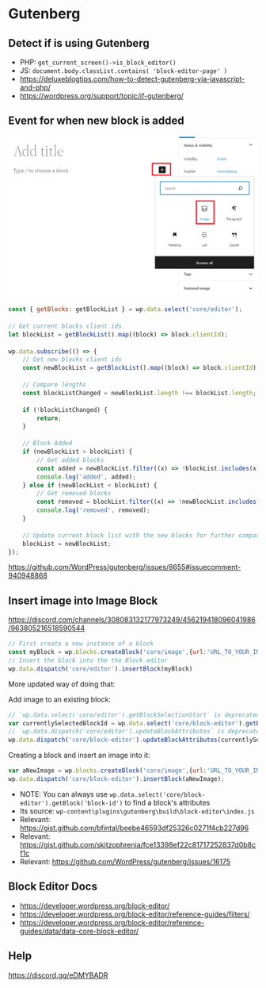 # Gutenberg

## Detect if is using Gutenberg

- PHP: `get_current_screen()->is_block_editor()`
- JS: `document.body.classList.contains( 'block-editor-page' )`
- https://deluxeblogtips.com/how-to-detect-gutenberg-via-javascript-and-php/
- https://wordpress.org/support/topic/if-gutenberg/

## Event for when new block is added

![](/Illustrations/Gutenberg_add_block.PNG)

```js
const { getBlocks: getBlockList } = wp.data.select('core/editor');

// Get current blocks client ids
let blockList = getBlockList().map((block) => block.clientId);

wp.data.subscribe(() => {
	// Get new blocks client ids
	const newBlockList = getBlockList().map((block) => block.clientId);

	// Compare lengths
	const blockListChanged = newBlockList.length !== blockList.length;

	if (!blockListChanged) {
		return;
	}

	// Block Added
	if (newBlockList > blockList) {
		// Get added blocks
		const added = newBlockList.filter((x) => !blockList.includes(x));
		console.log('added', added);
	} else if (newBlockList < blockList) {
		// Get removed blocks
		const removed = blockList.filter((x) => !newBlockList.includes(x));
		console.log('removed', removed);
	}

	// Update current block list with the new blocks for further comparison
	blockList = newBlockList;
});
```

https://github.com/WordPress/gutenberg/issues/8655#issuecomment-940948868

## Insert image into Image Block

https://discord.com/channels/308083132177973249/456219418096041986/963805216518590544

```js
// First create a new instance of a block
const myBlock = wp.blocks.createBlock('core/image',{url:'URL_TO_YOUR_IMAGE'});
// Insert the block into the the Block editor
wp.data.dispatch('core/editor').insertBlock(myBlock)
```

More updated way of doing that:

Add image to an existing block:
```js
// `wp.data.select('core/editor').getBlockSelectionStart` is deprecated since version 5.3
var currentlySelectedBlockId = wp.data.select('core/block-editor').getBlockSelectionStart();
// `wp.data.dispatch('core/editor').updateBlockAttributes` is deprecated since version 5.3
wp.data.dispatch('core/block-editor').updateBlockAttributes(currentlySelectedBlockId, {url:'URL_TO_YOUR_IMAGE'});
```

Creating a block and insert an image into it:
```js
var aNewImage = wp.blocks.createBlock('core/image',{url:'URL_TO_YOUR_IMAGE'});
wp.data.dispatch('core/block-editor').insertBlock(aNewImage);
```

- NOTE: You can always use `wp.data.select('core/block-editor').getBlock('block-id')` to find a block's attributes
- Its source: `wp-content\plugins\gutenberg\build\block-editor\index.js`
- Relevant: https://gist.github.com/bfintal/beebe46593df25326c0271f4cb227d96
- Relevant: https://gist.github.com/skitzophrenia/fce13398ef22c81717252837d0b8cf1c
- Relevant: https://github.com/WordPress/gutenberg/issues/16175

## Block Editor Docs

- https://developer.wordpress.org/block-editor/
- https://developer.wordpress.org/block-editor/reference-guides/filters/
- https://developer.wordpress.org/block-editor/reference-guides/data/data-core-block-editor/

## Help

https://discord.gg/eDMYBADR
